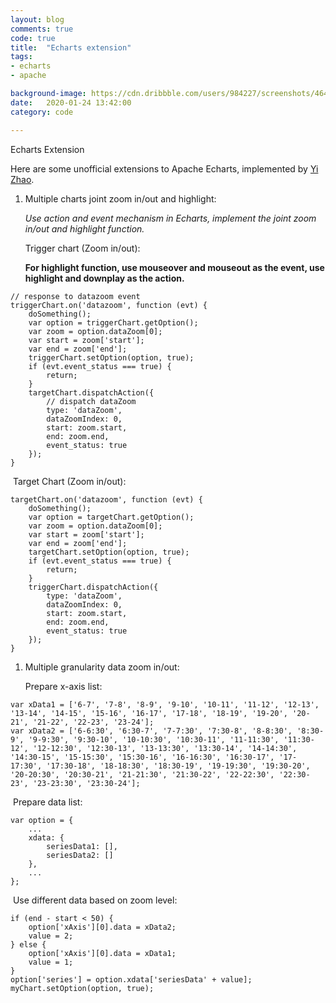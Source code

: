 ```yaml
---
layout: blog
comments: true
code: true
title:  "Echarts extension"
tags:
- echarts
- apache

background-image: https://cdn.dribbble.com/users/984227/screenshots/4647279/echarts.png
date:   2020-01-24 13:42:00
category: code

---
```


Echarts Extension



Here are some unofficial extensions to Apache Echarts, implemented by [Yi Zhao](<https://yizhao1998.github.io/about?yi>).

1. Multiple charts joint zoom in/out and highlight:

   *Use action and event mechanism in Echarts, implement the joint zoom in/out and highlight function.*

   Trigger chart (Zoom in/out):

   **For highlight function, use mouseover and mouseout as the event, use highlight and downplay as the action.**

```
// response to datazoom event
triggerChart.on('datazoom', function (evt) {
    doSomething();
    var option = triggerChart.getOption();
    var zoom = option.dataZoom[0];
    var start = zoom['start'];
    var end = zoom['end'];
    triggerChart.setOption(option, true);
    if (evt.event_status === true) {
        return;
    }
	targetChart.dispatchAction({
		// dispatch dataZoom 
        type: 'dataZoom',
        dataZoomIndex: 0,
        start: zoom.start,
        end: zoom.end,
        event_status: true
    });
}
```

​	Target Chart (Zoom in/out): 

```
targetChart.on('datazoom', function (evt) {
    doSomething();
    var option = targetChart.getOption();
    var zoom = option.dataZoom[0];
    var start = zoom['start'];
    var end = zoom['end'];
    targetChart.setOption(option, true);
    if (evt.event_status === true) {
        return;
    }
    triggerChart.dispatchAction({
        type: 'dataZoom',
        dataZoomIndex: 0,
        start: zoom.start,
        end: zoom.end,
        event_status: true
    });
}
```

1. Multiple granularity data zoom in/out: 

   Prepare x-axis list:

```
var xData1 = ['6-7', '7-8', '8-9', '9-10', '10-11', '11-12', '12-13', '13-14', '14-15', '15-16', '16-17', '17-18', '18-19', '19-20', '20-21', '21-22', '22-23', '23-24'];
var xData2 = ['6-6:30', '6:30-7', '7-7:30', '7:30-8', '8-8:30', '8:30-9', '9-9:30', '9:30-10', '10-10:30', '10:30-11', '11-11:30', '11:30-12', '12-12:30', '12:30-13', '13-13:30', '13:30-14', '14-14:30', '14:30-15', '15-15:30', '15:30-16', '16-16:30', '16:30-17', '17-17:30', '17:30-18', '18-18:30', '18:30-19', '19-19:30', '19:30-20', '20-20:30', '20:30-21', '21-21:30', '21:30-22', '22-22:30', '22:30-23', '23-23:30', '23:30-24'];
```

​	Prepare data list:

```
var option = {
    ...
    xdata: {
        seriesData1: [],
        seriesData2: []
    },
    ...
};
```

​	Use different data based on zoom level:

```
if (end - start < 50) {
    option['xAxis'][0].data = xData2;
    value = 2;
} else {
    option['xAxis'][0].data = xData1;
    value = 1;
}
option['series'] = option.xdata['seriesData' + value];
myChart.setOption(option, true);
```